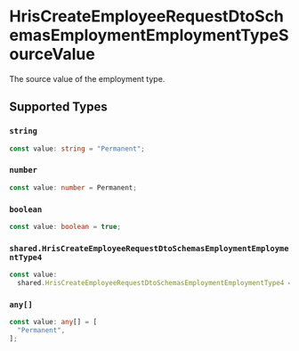 # HrisCreateEmployeeRequestDtoSchemasEmploymentEmploymentTypeSourceValue

The source value of the employment type.


## Supported Types

### `string`

```typescript
const value: string = "Permanent";
```

### `number`

```typescript
const value: number = Permanent;
```

### `boolean`

```typescript
const value: boolean = true;
```

### `shared.HrisCreateEmployeeRequestDtoSchemasEmploymentEmploymentType4`

```typescript
const value:
  shared.HrisCreateEmployeeRequestDtoSchemasEmploymentEmploymentType4 = {};
```

### `any[]`

```typescript
const value: any[] = [
  "Permanent",
];
```

